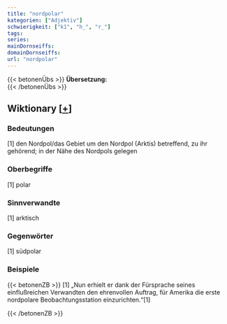 ```yaml
---
title: "nordpolar"
kategorien: ["Adjektiv"]
schwierigkeit: ["k1", "h_", "r_"]
tags:
series:
mainDornseiffs:
domainDornseiffs:
url: "nordpolar"
---
```


{{< betonenÜbs >}}
**Übersetzung:**  
{{< /betonenÜbs >}}

## Wiktionary [[+](https://de.wiktionary.org/wiki/nordpolar)]

### Bedeutungen
[1] den Nordpol/das Gebiet um den Nordpol (Arktis) betreffend, zu ihr gehörend; in der Nähe des Nordpols gelegen  

### Oberbegriffe
[1] polar  

### Sinnverwandte
[1] arktisch  

### Gegenwörter
[1] südpolar  

### Beispiele
{{< betonenZB >}}
[1] „Nun erhielt er dank der Fürsprache seines einflußreichen Verwandten den ehrenvollen Auftrag, für Amerika die erste nordpolare Beobachtungsstation einzurichten.“[1]  

{{< /betonenZB >}}


